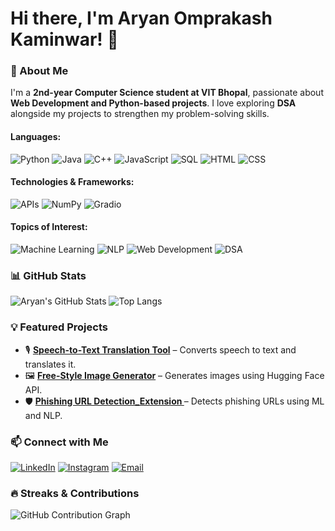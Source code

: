 # Hi there, I'm Aryan Omprakash Kaminwar! 👋

### 🚀 About Me
I'm a **2nd-year Computer Science student at VIT Bhopal**, passionate about **Web Development and Python-based projects**. I love exploring **DSA** alongside my projects to strengthen my problem-solving skills.
#### Languages:
![Python](https://img.shields.io/badge/Python-3776AB?style=for-the-badge&logo=python&logoColor=white)
![Java](https://img.shields.io/badge/Java-007396?style=for-the-badge&logo=java&logoColor=white)
![C++](https://img.shields.io/badge/C++-00599C?style=for-the-badge&logo=c%2b%2b&logoColor=white)
![JavaScript](https://img.shields.io/badge/JavaScript-F7DF1E?style=for-the-badge&logo=javascript&logoColor=black)
![SQL](https://img.shields.io/badge/SQL-4479A1?style=for-the-badge&logo=postgresql&logoColor=white)
![HTML](https://img.shields.io/badge/HTML-E34F26?style=for-the-badge&logo=html5&logoColor=white)
![CSS](https://img.shields.io/badge/CSS-1572B6?style=for-the-badge&logo=css3&logoColor=white)

#### Technologies & Frameworks:
![APIs](https://img.shields.io/badge/APIs-FF6F00?style=for-the-badge&logo=fastapi&logoColor=white)
![NumPy](https://img.shields.io/badge/NumPy-013243?style=for-the-badge&logo=numpy&logoColor=white)
![Gradio](https://img.shields.io/badge/GRadio-6DA55F?style=for-the-badge)

#### Topics of Interest:
![Machine Learning](https://img.shields.io/badge/Machine%20Learning-FF6F00?style=for-the-badge&logo=TensorFlow&logoColor=white)
![NLP](https://img.shields.io/badge/NLP-1A73E8?style=for-the-badge&logo=google&logoColor=white)
![Web Development](https://img.shields.io/badge/Web%20Development-FF4500?style=for-the-badge&logo=react&logoColor=white)
![DSA](https://img.shields.io/badge/DSA-008000?style=for-the-badge&logo=c%2b%2b&logoColor=white)
### 📊 GitHub Stats
![Aryan's GitHub Stats](https://github-readme-stats.vercel.app/api?username=ARI-create193&show_icons=true&theme=radical)
![Top Langs](https://github-readme-stats.vercel.app/api/top-langs/?username=ARI-create193&layout=compact&theme=radical)

### 💡 Featured Projects
- 🎙️ **[Speech-to-Text Translation Tool](https://github.com/ARI-create193/Speech-to-Text_TranslationTool)** – Converts speech to text and translates it.
- 🖼️ **[Free-Style Image Generator](https://github.com/ARI-create193/Free-Style-Image-Generator-Hugging_Face)** – Generates images using Hugging Face API.
- 🛡️ **[Phishing URL Detection_Extension ](https://github.com/ARI-create193/Phishing-URL-Detection)** – Detects phishing URLs using ML and NLP.

### 📫 Connect with Me
[![LinkedIn](https://img.shields.io/badge/LinkedIn-%230077B5.svg?style=for-the-badge&logo=linkedin&logoColor=white)](https://www.linkedin.com/in/aryan-omprakash-kaminwar-0b226328a/)
[![Instagram](https://img.shields.io/badge/Instagram-%23E4405F.svg?style=for-the-badge&logo=instagram&logoColor=white)](https://www.instagram.com/iykyk_aarryyaan/)
[![Email](https://img.shields.io/badge/Email-D14836?style=for-the-badge&logo=gmail&logoColor=white)](mailto:aryankaminwar@gmail.com)

### 🔥 Streaks & Contributions

![GitHub Contribution Graph](https://github-readme-activity-graph.vercel.app/graph?username=ARI-create193&theme=github-dark)
